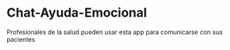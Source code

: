# Chat-Ayuda-Emocional
Profesionales de la salud pueden usar esta app para comunicarse con sus pacientes
